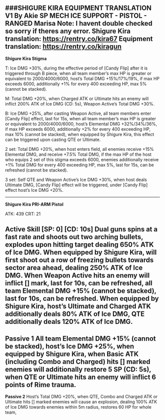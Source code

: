 ###SHIGURE KIRA EQUIPMENT TRANSLATION V1
By Akie
SP MECH ICE SUPPORT - PISTOL - RANGED
Marisa Note: I havent double checked so sorry if theres any error.
Shigure Kira translation: https://rentry.co/kira67
Equipment translation: https://rentry.co/kiragun
---
**Shigure Kira Stigma**

T: Ice DMG +30%, during the effective period of [Candy Flip] after it is triggered through B piece, when all team member’s max HP is greater or equivalent to 2000/4000/6000, host’s Total DMG +15%/17%/19%, if max HP exceeds 6000, additionally +1% for every 400 exceeding HP, max 5% (cannot be stacked). 

M: Total DMG +20%, when Charged ATK or Ultimate hits an enemy will inflict 200% ATK of Ice DMG (CD: 5s), Weapon Active’s Total DMG +30%.

B: Ice DMG +25%, after casting Weapon Active, all team members enter [Candy Flip] effect, last for 15s, when all team member’s max HP is greater or equivalent to 2000/4000/6000, host’s Elemental DMG +32%/34%/36%, if max HP exceeds 6000, additionally +2% for every 400 exceeding HP, max 10% (cannot be stacked), when equipped by Shigure Kira, this effect can be triggered upon casting QTE or Ultimate.

2 set: Total DMG +20%, when host enters field, all enemies receive +15% Elemental DMG, and receive +7.5% Total DMG, if the max HP of the host who equips 2 set of this stigma exceeds 6000, enemies additionally receive +1% Total DMG for every 400 exceeding HP, max 5%, last for 15s, can be refreshed (cannot be stacked). 

3 set: Self QTE and Weapon Active’s Ice DMG +30%, when host deals Ultimate DMG, [Candy Flip] effect will be triggered, under [Candy Flip] effect host’s Ice DMG +20%.

---

**Shigure Kira PRI-ARM Pistol**

ATK: 439 CRT: 21

**Active Skill**
[SP: 0] [CD: 10s]
Dual guns spins at a fast rate and shoots out two arching bullets, explodes upon hitting target dealing 650% ATK of Ice DMG. When equipped by Shigure Kira, will first shoot out a row of freezing bullets towards sector area ahead, dealing 250% ATK of Ice DMG. When Weapon Active hits an enemy will inflict [] mark, last for 10s, can be refreshed, all team Elemental DMG +15% (cannot be stacked), last for 10s, can be refreshed. When equipped by Shigure Kira, host’s Ultimate and Charged ATK additionally deals 80% ATK of Ice DMG, QTE additionally deals 120% ATK of Ice DMG. 
---
**Passive 1**
All team Elemental DMG +15% (cannot be stacked), host’s Ice DMG +25%, when equipped by Shigure Kira, when Basic ATK (including Combo and Charged) hits [] marked enemies will additionally restore 5 SP (CD: 5s), when QTE or Ultimate hits an enemy will inflict 6 points of Rime trauma. 
---
**Passive 2**
Host’s Total DMG +20%, when QTE, Combo and Charged ATK or Ultimate hits [] marked enemies will cause an explosion, dealing 100% ATK of Ice DMG towards enemies within 5m radius, restores 60 HP for whole team,